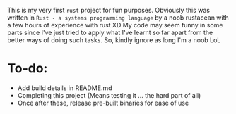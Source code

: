 This is my very first `rust` project for fun purposes.
Obviously this was written in  `Rust - a systems programming language` by a noob rustacean with a few hours of experience with rust XD
My code may seem funny in some parts since I've just tried to apply what I've learnt so far apart from the better ways of doing such tasks.
So, kindly ignore as long I'm a noob LoL


# To-do:
* Add build details in README.md
* Completing this project (Means testing it ... the hard part of all)
* Once after these, release pre-built binaries for ease of use
